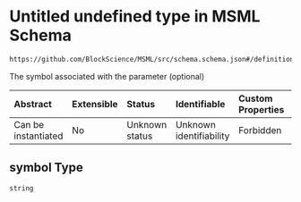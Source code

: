 # Untitled undefined type in MSML Schema

```txt
https://github.com/BlockScience/MSML/src/schema.schema.json#/definitions/ParameterElement/properties/symbol
```

The symbol associated with the parameter (optional)

| Abstract            | Extensible | Status         | Identifiable            | Custom Properties | Additional Properties | Access Restrictions | Defined In                                                                                    |
| :------------------ | :--------- | :------------- | :---------------------- | :---------------- | :-------------------- | :------------------ | :-------------------------------------------------------------------------------------------- |
| Can be instantiated | No         | Unknown status | Unknown identifiability | Forbidden         | Allowed               | none                | [schema.schema.json\*](../../out/math_spec_mapping/schema.schema.json "open original schema") |

## symbol Type

`string`
